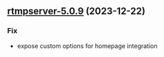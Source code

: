 

## [rtmpserver-5.0.9](https://github.com/truecharts/charts/compare/rtmpserver-5.0.8...rtmpserver-5.0.9) (2023-12-22)

### Fix

- expose custom options for homepage integration
  
  